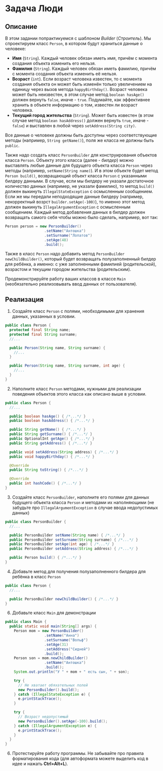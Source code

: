 # Задача Люди

## Описание
В этом задании попрактикуемся с шаблоном *Builder* (*Строитель*). Мы спроектируем класс `Person`, в котором будут храниться данные о человеке:
* **Имя** (`String`). Каждый человек обязан иметь имя, причём с момента создания объекта изменить его нельзя.
* **Фамилия** (`String`). Каждый человек обязан иметь фамилию, причём с момента создания объекта изменить её нельзя.
* **Возраст** (`int`). Если возраст человека известен, то с момента создания объекта он может быть изменён только увеличением на единицу через вызов метода `happyBirthday()`. Возраст человека может быть неизвестен, в этом случае метод `boolean hasAge()` должен вернуть `false`, иначе - `true`. Подумайте, как эффективнее хранить в объекте информацию о том, известен ли возраст человека.
* **Текущий город жительства** (`String`). Может быть известен (в этом случае метод `boolean hasAddress()` должен вернуть `true`, иначе - `false`) и выставлен в любой через `setAddress(String city)`.

Все данные о человеке должны быть доступны через соответствующие методы (например, `String getName()`), поля же класса не должны быть `public`. 

Также надо создать класс `PersonBuilder` для конструирования объектов класса `Person`. Объекту этого класса (далее - *билдер*) можно выставлять любые данные для будущего объекта класса `Person` через методы (например, `setName(String name)`). И в этом объекте будет метод `Person build()`, возвращающий объект класса `Person` с указанными билдеру данными. В случае, если мы билдеру не указали достаточное количество данных (например, не указали фамилию), то метод `build()` должен выкинуть `IllegalStateException` с осмысленным сообщением. Если же мы передали неподходящие данные билдеру (например, некорректный возрст `builder.setAge(-100)`), то именно этот метод должен выкинуть `IllegalArgumentException` с осмысленным сообщением. Каждый метод добавления данных в билдер должен возвращать самого себя чтобы можно было сделать, например, вот так:
```java
Person person = new PersonBuilder()
                  .setName("Антошка")
                  .setSurname("Лопатов")
                  .setAge(48)
                  .build();
```

Также в класс `Person` надо добавить метод `PersonBuilder newChildBuilder()`, который будет возвращать полузаполненный билдер для ребёнка, а именно: с уже заполненными фамилией (родительской), возрастом и текущим городом жительства (родительским).

Продемонстрируйте работу ваших классов в классе `Main` (необязательно реализовывать ввод данных от пользователя).

## Реализация
1. Создайте класс `Person` с полями, необходимыми для хранения данных, указанных в условии.
```java
public class Person {
  protected final String name;
  protected final String surname;
  //...

  public Person(String name, String surname) {
    //...
  }

  public Person(String name, String surname, int age) {
    //...
  }
}
```
2. Наполните класс `Person` методами, нужными для реализации поведения объектов этого класса как описано выше в условии.
```java
public class Person {
  //...

  public boolean hasAge() { /*...*/ }
  public boolean hasAddress() { /*...*/ }

  public String getName() { /*...*/ }
  public String getSurname() { /*...*/ }
  public OptionalInt getAge() { /*...*/ }
  public String getAddress() { /*...*/ }

  public void setAddress(String address) { /*...*/ }
  public void happyBirthday() { /*...*/ }

  @Override
  public String toString() { /*...*/ }

  @Override
  public int hashCode() { /*...*/ }
}
```
3. Создайте класс `PersonBuilder`, наполните его полями для данных будущего объекта класса `Person` и методами их наполняющими (не забудьте про `IllegalArgumentException` в случае ввода недопустимых данных)
```java
public class PersonBuilder {
  //...

  public PersonBuilder setName(String name) { /*...*/ }
  public PersonBuilder setSurname(String surname) { /*...*/ }
  public PersonBuilder setAge(int age) { /*...*/ }
  public PersonBuilder setAddress(String address) { /*...*/ }

  public Person build() { /*...*/ }
}
```
4. Добавьте метод для получения полузаполненного билдера для ребёнка в класс `Person`
```java
public class Person {
  //...

  public PersonBuilder newChildBuilder() { /*...*/ }
}
```
6. Добавьте класс `Main` для демонстрации
```java
public class Main {
  public static void main(String[] args) {
    Person mom = new PersonBuilder()
                  .setName("Анна")
                  .setSurname("Вольф")
                  .setAge(31)
                  .setAddress("Сидней")
                  .build();
    Person son = mom.newChildBuilder()
                  .setName("Антошка")
                  .build();
    System.out.println("У " + mom + " есть сын, " + son);

    try {
      // Не хватает обяхательных полей
      new PersonBuilder().build(); 
    } catch (IllegalStateException e) {
      e.printStackTrace(); 
    }

    try {
      // Возраст недопустимый
      new PersonBuilder().setAge(-100).build();
    } catch (IllegalArgumentException e) {
      e.printStackTrace();
    }
  }
}
```
6. Протестируйте работу программы. Не забывайте про правила форматирования кода (для автоформата можете выделить код в идее и нажать **Ctrl+Alt+L**).
